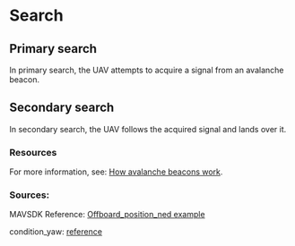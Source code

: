 # Search

## Primary search

In primary search, the UAV attempts to acquire a signal from an avalanche beacon.

## Secondary search

In secondary search, the UAV follows the acquired signal and lands over it.

### Resources

For more information,
see: [How avalanche beacons work](https://avalanche.org/avalanche-encyclopedia/avalanche-transceiver-beacon/).

### Sources:

MAVSDK
Reference: [Offboard_position_ned example](https://github.com/mavlink/MAVSDK-Python/blob/main/examples/offboard_position_ned.py)

condition_yaw: [reference](https://github.com/dronekit/dronekit-python/blob/master/examples/guided_set_speed_yaw/guided_set_speed_yaw.py)